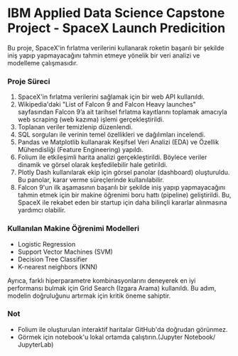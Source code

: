 # IBM Applied Data Science Capstone Project - SpaceX Launch Predicition

Bu proje, SpaceX'in fırlatma verilerini kullanarak roketin başarılı bir şekilde iniş yapıp yapmayacağını tahmin etmeye yönelik bir veri analizi ve modelleme çalışmasıdır.

### Proje Süreci
1. SpaceX'in fırlatma verilerini sağlamak için bir web API kullanıldı.
2. Wikipedia'daki "List of Falcon 9 and Falcon Heavy launches" sayfasından Falcon 9’a ait tarihsel fırlatma kayıtlarını toplamak amacıyla web scraping (web kazıma) işlemi gerçekleştirildi.
3. Toplanan veriler temizlenip düzenlendi.
4. SQL sorguları ile verinin temel özellikleri ve dağılımları incelendi.
5. Pandas ve Matplotlib kullanarak Keşifsel Veri Analizi (EDA) ve Özellik Mühendisliği (Feature Engineering) yapıldı.
6. Folium ile etkileşimli harita analizi gerçekleştirildi. Böylece veriler dinamik ve görsel olarak keşfedilebilir hale getirildi.
7. Plotly Dash kullanılarak ekip için görsel panolar (dashboard) oluşturuldu. Bu panolar, karar verme süreçlerinde kullanılabilir.
8.  Falcon 9'un ilk aşamasının başarılı bir şekilde iniş yapıp yapmayacağını tahmin etmek için bir makine öğrenimi boru hattı (pipeline) geliştirildi. Bu, SpaceX ile rekabet eden bir startup için daha bilinçli kararlar alınmasına yardımcı olabilir.


### Kullanılan Makine Öğrenimi Modelleri
* Logistic Regression
* Support Vector Machines (SVM)
* Decision Tree Classifier
* K-nearest neighbors (KNN)
  
Ayrıca, farklı hiperparametre kombinasyonlarını deneyerek en iyi performansı bulmak için Grid Search (Izgara Arama) kullanıldı. Bu adım, modelin doğruluğunu artırmak için kritik öneme sahiptir.

### Not
* Folium ile oluşturulan interaktif haritalar GitHub'da doğrudan görünmez.
* Görmek için notebook'u lokal ortamda çalıştırın.(Jupyter Notebook/ JupyterLab)
